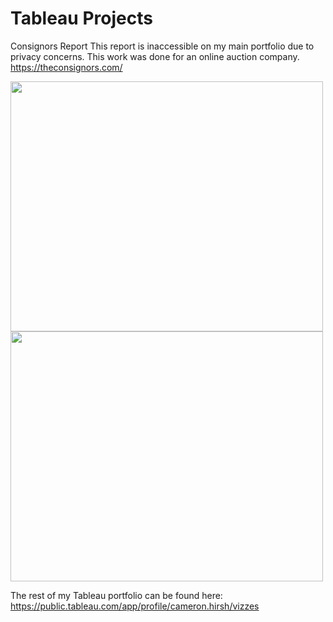 # Tableau Projects

Consignors Report
This report is inaccessible on my main portfolio due to privacy concerns. This work was done for an online auction company. https://theconsignors.com/

<img src="assets/Tableau img/Screenshot 2024-09-11 at 10.42.32 PM.png" width="500" height="400">
<img src="assets/Tableau img/Screenshot 2024-09-11 at 10.28.40 PM.png" width="500" height="400">


The rest of my Tableau portfolio can be found here: 
https://public.tableau.com/app/profile/cameron.hirsh/vizzes
